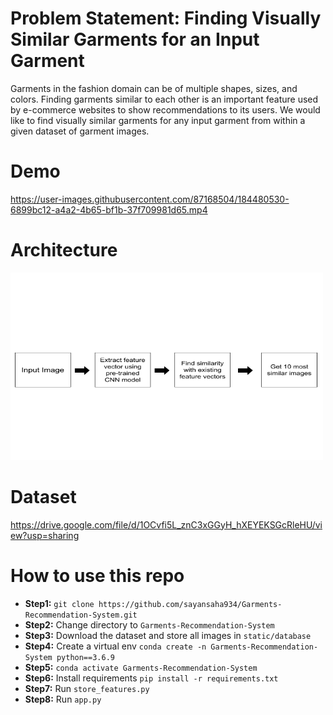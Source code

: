 # Problem Statement: Finding Visually Similar Garments for an Input Garment
Garments in the fashion domain can be of multiple shapes, sizes, and colors. Finding garments similar to
each other is an important feature used by e-commerce websites to show recommendations to its users.
We would like to find visually similar garments for any input garment from within a given dataset of garment
images.

# Demo
https://user-images.githubusercontent.com/87168504/184480530-6899bc12-a4a2-4b65-bf1b-37f709981d65.mp4

# Architecture

<img src="architecture.png" alt="drawing" width="500" height="300"/>

# Dataset
https://drive.google.com/file/d/1OCvfi5L_znC3xGGyH_hXEYEKSGcRleHU/view?usp=sharing

# How to use this repo
- **Step1:** `git clone https://github.com/sayansaha934/Garments-Recommendation-System.git`
- **Step2:** Change directory to `Garments-Recommendation-System`
- **Step3:** Download the dataset and store all images in  `static/database`
- **Step4:** Create a virtual env `conda create -n Garments-Recommendation-System python==3.6.9`
- **Step5:** `conda activate Garments-Recommendation-System`
- **Step6:** Install requirements `pip install -r requirements.txt`
- **Step7:** Run `store_features.py`
- **Step8:** Run `app.py`

